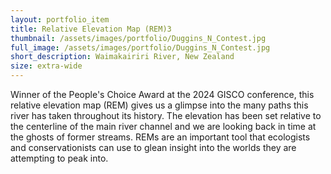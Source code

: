 ```yaml
---
layout: portfolio_item
title: Relative Elevation Map (REM)3
thumbnail: /assets/images/portfolio/Duggins_N_Contest.jpg
full_image: /assets/images/portfolio/Duggins_N_Contest.jpg
short_description: Waimakairiri River, New Zealand
size: extra-wide
---
```


Winner of the People's Choice Award at the 2024 GISCO conference, this relative elevation map (REM) gives us a glimpse into 
the many paths this river has taken throughout its history. The elevation has been set relative to the centerline of the main 
river channel and we are looking back in time at the ghosts of former streams.
REMs are an important tool that ecologists and conservationists can use to glean insight into the worlds they are attempting 
to peak into.

<!--
{% include dynamic_content.html type='interactive_map' map_id='waimakairiri-river' %}
-->